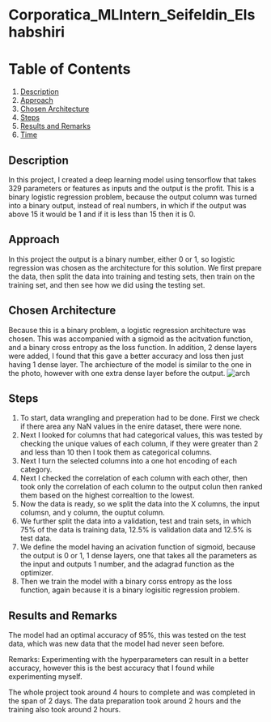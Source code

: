 # Corporatica_MLIntern_Seifeldin_Elshabshiri

# Table of Contents

1. [Description](#desc)
2. [Approach](#app)
3. [Chosen Architecture](#arch)
3. [Steps](#steps)
4. [Results and Remarks](#randc)
5. [Time](#time)


<a name="desc"></a>
## Description
In this project, I created a deep learning model using tensorflow that takes 329 parameters or features as inputs and the output is the profit. This is a binary logistic regression problem, because the output column was turned into a binary output, instead of real numbers, in which if the output was above 15 it would be 1 and if it is less than 15 then it is 0.

<a name="app"></a>
## Approach
In this project the output is a binary number, either 0 or 1, so logistic regression was chosen as the architecture for this solution. We first prepare the data, then split the data into training and testing sets, then train on the training set, and then see how we did using the testing set.

<a name="arch"></a>
## Chosen Architecture
Because this is a binary problem, a logistic regression architecture was chosen. This was accompanied with a sigmoid as the acitvation function, and a binary cross entropy as the loss function. In addition, 2 dense layers were added, I found that this gave a better accuracy and loss then just having 1 dense layer. The archiecture of the model is similar to the one in the photo, however with one extra dense layer before the output.
![arch](https://carpentries-incubator.github.io/ml4bio-workshop/assets/logit_nodes.png)  


<a name="steps"></a>
## Steps
1. To start, data wrangling and preperation had to be done. First we check if there area any NaN values in the enire dataset, there were none.
2. Next I looked for columns that had categorical values, this was tested by checking the unique values of each column, if they were greater than 2 and less than 10 then I took them as categorical columns.
3. Next I turn the selected columns into a one hot encoding of each category.
4. Next I checked the correlation of each column with each other, then took only the correlation of each column to the output colun then ranked them based on the highest correaltion to the lowest.
5. Now the data is ready, so we split the data into the X columns, the input columsn, and y column, the ouptut column.
6. We further split the data into a validation, test and train sets, in which 75% of the data is training data, 12.5% is validation data and 12.5% is test data.
7. We define the model having an acivation function of sigmoid, because the output is 0 or 1, 1 dense layers, one that takes all the parameters as the input and outputs 1 number, and the adagrad function as the optimizer.
8. Then we train the model with a binary corss entropy as the loss function, again because it is a binary logisitic regression problem.

<a name="randc"></a>
## Results and Remarks
The model had an optimal accuracy of 95%, this was tested on the test data, which was new data that the model had never seen before.

Remarks: Experimenting with the hyperparameters can result in a better accuracy, however this is the best accuracy that I found while experimenting myself.

<a name="time"></a>
The whole project took around 4 hours to complete and was completed in the span of 2 days.
The data preparation took around 2 hours and the training also took around 2 hours.
